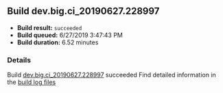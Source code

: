 ## Build dev.big.ci_20190627.228997
- **Build result:** `succeeded`
- **Build queued:** 6/27/2019 3:47:43 PM
- **Build duration:** 6.52 minutes
### Details
Build [dev.big.ci_20190627.228997](https://winappstudio.visualstudio.com/web/build.aspx?pcguid=a4ef43be-68ce-4195-a619-079b4d9834c2&builduri=vstfs%3a%2f%2f%2fBuild%2fBuild%2f28997) succeeded
Find detailed information in the [build log files](https://uwpctdiags.blob.core.windows.net/buildlogs/dev.big.ci_20190627.228997_logs.zip)
